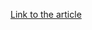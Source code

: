 [Link to the article](https://www.bleepingcomputer.com/news/microsoft/microsoft-fixes-bugs-causing-windows-server-2025-blue-screens-install-issues/)
